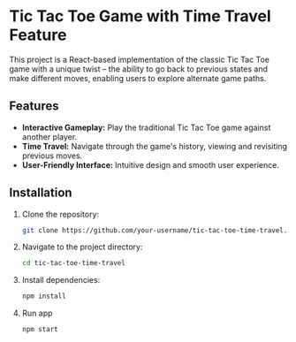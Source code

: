 # Tic Tac Toe Game with Time Travel Feature

This project is a React-based implementation of the classic Tic Tac Toe game with a unique twist – the ability to go back to previous states and make different moves, enabling users to explore alternate game paths.

## Features

- **Interactive Gameplay:** Play the traditional Tic Tac Toe game against another player.
- **Time Travel:** Navigate through the game's history, viewing and revisiting previous moves.
- **User-Friendly Interface:** Intuitive design and smooth user experience.

## Installation

1. Clone the repository:

    ```bash
    git clone https://github.com/your-username/tic-tac-toe-time-travel.git
    ```

2. Navigate to the project directory:

    ```bash
    cd tic-tac-toe-time-travel
    ```

3. Install dependencies:

    ```bash
    npm install
    ```

4. Run app

    ```bash
    npm start
